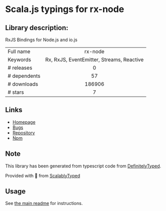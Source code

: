 
# Scala.js typings for rx-node


## Library description:
RxJS Bindings for Node.js and io.js

|                    |                 |
| ------------------ | :-------------: |
| Full name          | rx-node |
| Keywords           | Rx, RxJS, EventEmitter, Streams, Reactive |
| # releases         | 0 |
| # dependents       | 57 |
| # downloads        | 186906 |
| # stars            | 7 |

## Links
- [Homepage](https://github.com/Reactive-Extensions/rx-node)
- [Bugs](https://github.com/Reactive-Extensions/rx-node/issues)
- [Repository](https://github.com/Reactive-Extensions/rx-node)
- [Npm](https://www.npmjs.com/package/rx-node)
    


## Note
This library has been generated from typescript code from [DefinitelyTyped](https://definitelytyped.org).

Provided with :purple_heart: from [ScalablyTyped](https://github.com/oyvindberg/ScalablyTyped)

## Usage
See [the main readme](../../readme.md) for instructions.


